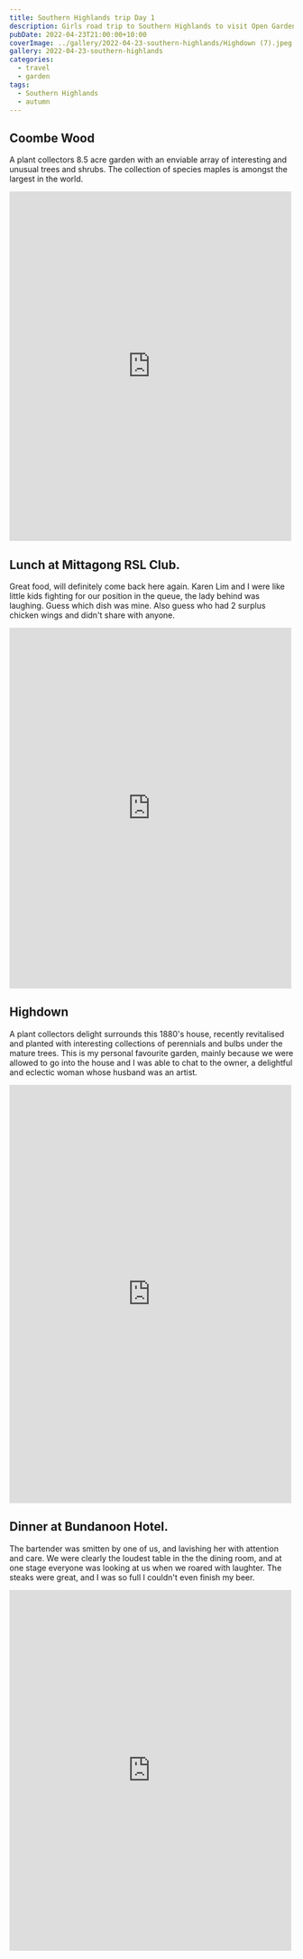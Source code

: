 ```yaml
---
title: Southern Highlands trip Day 1
description: Girls road trip to Southern Highlands to visit Open Gardens
pubDate: 2022-04-23T21:00:00+10:00
coverImage: ../gallery/2022-04-23-southern-highlands/Highdown (7).jpeg
gallery: 2022-04-23-southern-highlands
categories:
  - travel
  - garden
tags:
  - Southern Highlands
  - autumn
---
```


## Coombe Wood

A plant collectors 8.5 acre garden with an enviable array of interesting and unusual trees and shrubs. The collection of species maples is amongst the largest in the world.

<iframe src="https://www.facebook.com/plugins/post.php?href=https%3A%2F%2Fwww.facebook.com%2Fchris1.tham%2Fposts%2Fpfbid02hy6EjVyWkWho5fGgRskdm6dJCQWWYVMp5Ga3VhstgGz62H1tYAq9RWV186i93Qkel&show_text=true&width=500" width="500" height="620" style="border:none;overflow:hidden" scrolling="no" frameborder="0" allowfullscreen="true" allow="autoplay; clipboard-write; encrypted-media; picture-in-picture; web-share"></iframe>

## Lunch at Mittagong RSL Club.

Great food, will definitely come back here again. Karen Lim and I were like little kids fighting for our position in the queue, the lady behind was laughing. Guess which dish was mine. Also guess who had 2 surplus chicken wings and didn't share with anyone.

<iframe src="https://www.facebook.com/plugins/post.php?href=https%3A%2F%2Fwww.facebook.com%2Fchris1.tham%2Fposts%2Fpfbid0dEKWW3bpF2dh1yjUKaeF9EfkhpK8PbtBzVtTi8b9crxbGGoENxp4a9WveRyevYpkl&show_text=true&width=500" width="500" height="640" style="border:none;overflow:hidden" scrolling="no" frameborder="0" allowfullscreen="true" allow="autoplay; clipboard-write; encrypted-media; picture-in-picture; web-share"></iframe>

## Highdown

A plant collectors delight surrounds this 1880's house, recently revitalised and planted with interesting collections of perennials and bulbs under the mature trees. This is my personal favourite garden, mainly because we were allowed to go into the house and I was able to chat to the owner, a delightful and eclectic woman whose husband was an artist.

<iframe src="https://www.facebook.com/plugins/post.php?href=https%3A%2F%2Fwww.facebook.com%2Fchris1.tham%2Fposts%2Fpfbid0ByvP3Eiju1DZgfCZEns5qCUfjcgtYbtFVrFsYRNdE8qRQheXEdcnWAytsDwgBAr8l&show_text=true&width=500" width="500" height="742" style="border:none;overflow:hidden" scrolling="no" frameborder="0" allowfullscreen="true" allow="autoplay; clipboard-write; encrypted-media; picture-in-picture; web-share"></iframe>

## Dinner at Bundanoon Hotel.

The bartender was smitten by one of us, and lavishing her with attention and care. We were clearly the loudest table in the the dining room, and at one stage everyone was looking at us when we roared with laughter. The steaks were great, and I was so full I couldn't even finish my beer.

<iframe src="https://www.facebook.com/plugins/post.php?href=https%3A%2F%2Fwww.facebook.com%2Fchris1.tham%2Fposts%2Fpfbid0snqmjGy1Kizz3v5RYioiv4SAKKHWgfHWNLVdEk9as2vLGndunWWkEJeqz6vgwPwwl&show_text=true&width=500" width="500" height="640" style="border:none;overflow:hidden" scrolling="no" frameborder="0" allowfullscreen="true" allow="autoplay; clipboard-write; encrypted-media; picture-in-picture; web-share"></iframe>

